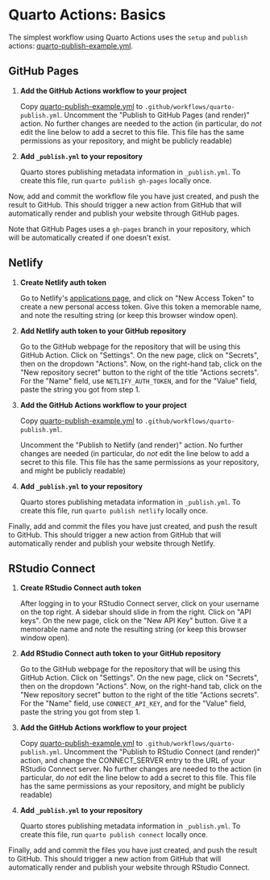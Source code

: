 # Quarto Actions: Basics

The simplest workflow using Quarto Actions uses the `setup` and `publish` actions: [quarto-publish-example.yml](quarto-publish-example.yml).

## GitHub Pages

1. **Add the GitHub Actions workflow to your project**

   Copy [quarto-publish-example.yml](quarto-publish-example.yml) to `.github/workflows/quarto-publish.yml`. Uncomment the "Publish to GitHub Pages (and render)" action. No further changes are needed to the action (in particular, do *not* edit the line below to add a secret to this file. This file has the same permissions as your repository, and might be publicly readable)
   
2. **Add `_publish.yml` to your repository**

   Quarto stores publishing metadata information in `_publish.yml`. To create this file, run `quarto publish gh-pages` locally once.

Now, add and commit the workflow file you have just created, and push the result to GitHub. This should trigger a new action from GitHub that will automatically render and publish your website through GitHub pages.

Note that GitHub Pages uses a `gh-pages` branch in your repository, which will be automatically created if one doesn't exist.

## Netlify

1. **Create Netlify auth token**

   Go to Netlify's [applications page](https://app.netlify.com/user/applications), and click on "New Access Token" to create a new personal access token. Give this token a memorable name, and note the resulting string (or keep this browser window open).

2. **Add Netlify auth token to your GitHub repository**

   Go to the GitHub webpage for the repository that will be using this GitHub Action. Click on "Settings". On the new page, click on "Secrets", then on the dropdown "Actions". Now, on the right-hand tab, click on the "New repository secret" button to the right of the title "Actions secrets". For the "Name" field, use `NETLIFY_AUTH_TOKEN`, and for the "Value" field, paste the string you got from step 1.

3. **Add the GitHub Actions workflow to your project**

   Copy [quarto-publish-example.yml](quarto-publish-example.yml) to `.github/workflows/quarto-publish.yml`.
   
   Uncomment the "Publish to Netlify (and render)" action. No further changes are needed (in particular, do *not* edit the line below to add a secret to this file. This file has the same permissions as your repository, and might be publicly readable)

4. **Add `_publish.yml` to your repository**

   Quarto stores publishing metadata information in `_publish.yml`. To create this file, run `quarto publish netlify` locally once.


Finally, add and commit the files you have just created, and push the result to GitHub. This should trigger a new action from GitHub that will automatically render and publish your website through Netlify.

## RStudio Connect

1. **Create RStudio Connect auth token**

   After logging in to your RStudio Connect server, click on your username on the top right. A sidebar should slide in from the right. Click on "API keys". On the new page, click on the "New API Key" button. Give it a memorable name and note the resulting string (or keep this browser window open).

2. **Add RStudio Connect auth token to your GitHub repository**

   Go to the GitHub webpage for the repository that will be using this GitHub Action. Click on "Settings". On the new page, click on "Secrets", then on the dropdown "Actions". Now, on the right-hand tab, click on the "New repository secret" button to the right of the title "Actions secrets". For the "Name" field, use `CONNECT_API_KEY`, and for the "Value" field, paste the string you got from step 1.

3. **Add the GitHub Actions workflow to your project**

   Copy [quarto-publish-example.yml](quarto-publish-example.yml) to `.github/workflows/quarto-publish.yml`. Uncomment the "Publish to RStudio Connect (and render)" action, and change the CONNECT_SERVER entry to the URL of your RStudio Connect server. No further changes are needed to the action (in particular, do *not* edit the line below to add a secret to this file. This file has the same permissions as your repository, and might be publicly readable)

4. **Add `_publish.yml` to your repository**

   Quarto stores publishing metadata information in `_publish.yml`. To create this file, run `quarto publish connect` locally once.

Finally, add and commit the files you have just created, and push the result to GitHub. This should trigger a new action from GitHub that will automatically render and publish your website through RStudio Connect.



